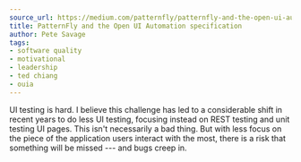 ```yaml
---
source_url: https://medium.com/patternfly/patternfly-and-the-open-ui-automation-specification-c5b15ce8b6e0
title: PatternFly and the Open UI Automation specification
author: Pete Savage
tags:
- software quality
- motivational
- leadership
- ted chiang
- ouia
---
```


UI testing is hard. I believe this challenge has led to a considerable shift in recent years to do less UI testing, focusing instead on REST testing and unit testing UI pages. This isn't necessarily a bad thing. But with less focus on the piece of the application users interact with the most, there is a risk that something will be missed --- and bugs creep in.
